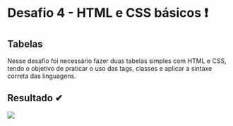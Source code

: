 # Desafio 4 - HTML e CSS básicos ❗

## Tabelas 

Nesse desafio foi necessário fazer duas tabelas simples com HTML e CSS, tendo o objetivo de praticar o uso das tags, classes e aplicar a sintaxe correta das linguagens.

## Resultado ✔
<img src="https://prnt.sc/JtNJ81EXUec1">
